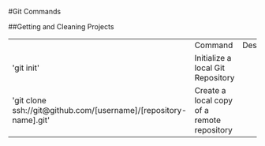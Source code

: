 #Git Commands

##Getting and Cleaning Projects
<table>
<th>
<td>Command</td>
<td>Description</td>
</th>
<tr>
<td>'git init'</td>
<td>Initialize a local Git Repository</td>
</tr>
<tr>
<td>'git clone ssh://git@github.com/[username]/[repository-name].git'</td>
<td>Create a local copy of a remote repository</td>
</tr>
</tables>
